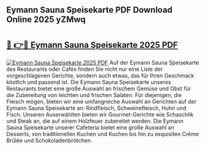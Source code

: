 ## Eymann Sauna Speisekarte PDF Download Online 2025 yZMwq

# <h2><a href="http://gc5zwl.nevu.top/?p=Eymann+Sauna+Speisekarte">🔗 👉🔴 Eymann Sauna Speisekarte 2025 PDF</a></h2>

[![Eymann Sauna Speisekarte 2025 PDF](https://i.imgur.com/dBaPXMq.png)](http://gc5zwl.nevu.top/?p=Eymann+Sauna+Speisekarte)
Auf der Eymann Sauna Speisekarte des Restaurants oder Cafés finden Sie nicht nur eine Liste der vorgeschlagenen Gerichte, sondern auch etwas, das für Ihren Geschmack köstlich und passend ist. Die Eymann Sauna Speisekarte unseres Restaurants bietet eine große Auswahl an frischem Gemüse und Obst für die Zubereitung von leichten und frischen Salaten. Für diejenigen, die Fleisch mögen, bieten wir eine umfangreiche Auswahl an Gerichten auf der Eymann Sauna Speisekarte an: Rindfleisch, Schweinefleisch, Huhn und Fisch. Unseren Auserwählten bieten wir Gourmet-Gerichte wie Schaschlik und Steak an, die auf einem Holzfeuer zubereitet werden. Die Eymann Sauna Speisekarte unserer Cafeteria bietet eine große Auswahl an Desserts, von traditionellen Kuchen und Kuchen bis hin zu exquisiten Crème Brûlée und Schokoladenbrötchen.
